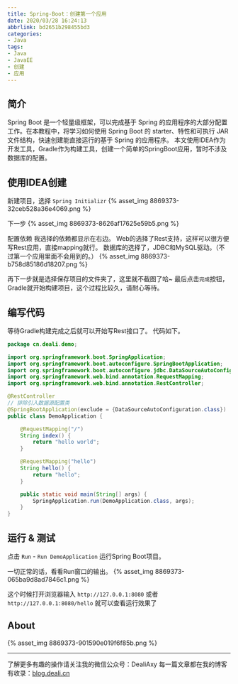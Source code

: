 ```yaml
---
title: Spring-Boot：创建第一个应用
date: 2020/03/28 16:24:13
abbrlink: bd2651b298455bd3
categories:
- Java
tags:
- Java
- JavaEE
- 创建
- 应用
---
```

## 简介
Spring Boot 是一个轻量级框架，可以完成基于 Spring 的应用程序的大部分配置工作。在本教程中，将学习如何使用 Spring Boot 的 starter、特性和可执行 JAR 文件结构，快速创建能直接运行的基于 Spring 的应用程序。
本文使用IDEA作为开发工具，Gradle作为构建工具，创建一个简单的SpringBoot应用，暂时不涉及数据库的配置。


## 使用IDEA创建
新建项目，选择 `Spring Initializr`
{% asset_img 8869373-32ceb528a36e4069.png %}

下一步
{% asset_img 8869373-8626af17625e59b5.png %}


配置依赖
我选择的依赖都显示在右边。
Web的选择了Rest支持，这样可以很方便写Rest应用，直接mapping就行。
数据库的选择了，JDBC和MySQL驱动。（不过第一个应用里面不会用到的。）
{% asset_img 8869373-b758d85186d18207.png %}

再下一步就是选择保存项目的文件夹了，这里就不截图了哈~
最后点击`完成`按钮，Gradle就开始构建项目，这个过程比较久，请耐心等待。

## 编写代码
等待Gradle构建完成之后就可以开始写Rest接口了。
代码如下。
```java
package cn.deali.demo;

import org.springframework.boot.SpringApplication;
import org.springframework.boot.autoconfigure.SpringBootApplication;
import org.springframework.boot.autoconfigure.jdbc.DataSourceAutoConfiguration;
import org.springframework.web.bind.annotation.RequestMapping;
import org.springframework.web.bind.annotation.RestController;

@RestController
// 排除引入数据源配置类
@SpringBootApplication(exclude = {DataSourceAutoConfiguration.class})
public class DemoApplication {

    @RequestMapping("/")
    String index() {
        return "hello world";
    }

    @RequestMapping("hello")
    String hello() {
        return "hello";
    }

    public static void main(String[] args) {
        SpringApplication.run(DemoApplication.class, args);
    }
}
```

## 运行 & 测试
点击 `Run` - `Run DemoApplication` 运行Spring Boot项目。

一切正常的话，看看Run窗口的输出。
{% asset_img 8869373-065ba9d8ad7846c1.png %}

这个时候打开浏览器输入
`http://127.0.0.1:8080`
或者
`http://127.0.0.1:8080/hello`
就可以查看运行效果了


## About
{% asset_img 8869373-901590e019f6f85b.png %}

---------------
了解更多有趣的操作请关注我的微信公众号：DealiAxy
每一篇文章都在我的博客有收录：[blog.deali.cn](http://blog.deali.cn)
